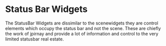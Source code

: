 # Status Bar Widgets

The StatusBar Widgets are dissimilar to the scenewidgets they are control elements which occupy the status bar and not the scene. These are chiefly the work of jpirnay and provide a lot of information and control to the very limited statusbar real estate. 